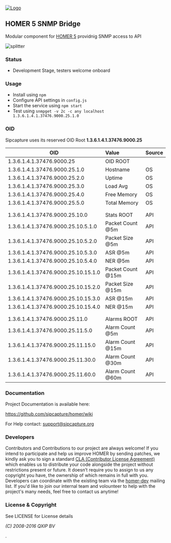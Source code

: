 [![Logo](http://sipcapture.org/data/images/sipcapture_header.png)](http://sipcapture.org)

## HOMER 5 SNMP Bridge

Modular component for [HOMER 5](http://github.com/sipcapture/homer) providnig SNMP access to API


![splitter](http://i.imgur.com/lytn4zn.png)

### Status

* Development Stage, testers welcome onboard

### Usage

* Install using ```npm```
* Configure API settings in ```config.js```
* Start the service using ```npm start```
* Test using ```snmpget -v 2c -c any localhost 1.3.6.1.4.1.37476.9000.25.1.0 ```

### OID 

Sipcapture uses its reserved OID Root **1.3.6.1.4.1.37476.9000.25**

| OID                            | Value           | Source  |
| ------------------------------ |:--------------- |:------- |
| 1.3.6.1.4.1.37476.9000.25      | OID ROOT        |         |
| 1.3.6.1.4.1.37476.9000.25.1.0  | Hostname        | OS      |
| 1.3.6.1.4.1.37476.9000.25.2.0  | Uptime          | OS      |
| 1.3.6.1.4.1.37476.9000.25.3.0  | Load Avg        | OS      |
| 1.3.6.1.4.1.37476.9000.25.4.0  | Free Memory     | OS      |
| 1.3.6.1.4.1.37476.9000.25.5.0  | Total Memory    | OS      |
|   |  |  |
|   |  |  |
| 1.3.6.1.4.1.37476.9000.25.10.0      | Stats  ROOT  | API   |
| 1.3.6.1.4.1.37476.9000.25.10.5.1.0  | Packet Count @5m   | API   |
| 1.3.6.1.4.1.37476.9000.25.10.5.2.0  | Packet Size @5m   | API   |
| 1.3.6.1.4.1.37476.9000.25.10.5.3.0  | ASR @5m   | API   |
| 1.3.6.1.4.1.37476.9000.25.10.5.4.0  | NER @5m   | API   |
| 1.3.6.1.4.1.37476.9000.25.10.15.1.0  | Packet Count @15m   | API   |
| 1.3.6.1.4.1.37476.9000.25.10.15.2.0  | Packet Size @15m   | API   |
| 1.3.6.1.4.1.37476.9000.25.10.15.3.0  | ASR @15m   | API   |
| 1.3.6.1.4.1.37476.9000.25.10.15.4.0  | NER @15m   | API   |
|   |  |  |
|   |  |  |
| 1.3.6.1.4.1.37476.9000.25.11.0      | Alarms  ROOT  | API   |
| 1.3.6.1.4.1.37476.9000.25.11.5.0      | Alarm Count @5m  | API   |
| 1.3.6.1.4.1.37476.9000.25.11.15.0      | Alarm Count @15m  | API   |
| 1.3.6.1.4.1.37476.9000.25.11.30.0      | Alarm Count @30m  | API   |
| 1.3.6.1.4.1.37476.9000.25.11.60.0      | Alarm Count @60m  | API   |

### Documentation

Project Documentation is available here:

https://github.com/sipcapture/homer/wiki

For Help contact: support@sipcapture.org



### Developers
Contributors and Contributions to our project are always welcome! If you intend to participate and help us improve HOMER by sending patches, we kindly ask you to sign a standard [CLA (Contributor License Agreement)](http://cla.qxip.net) which enables us to distribute your code alongside the project without restrictions present or future. It doesn’t require you to assign to us any copyright you have, the ownership of which remains in full with you. Developers can coordinate with the existing team via the [homer-dev](http://groups.google.com/group/homer-dev) mailing list. If you'd like to join our internal team and volounteer to help with the project's many needs, feel free to contact us anytime!




### License & Copyright

See LICENSE for License details

*(C) 2008-2016 QXIP BV*

.
